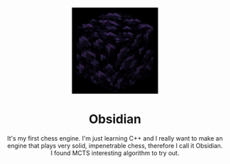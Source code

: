 <div align="center">

<img
  width="200"
  alt="Obsidian Logo"
  src="obsidian.jpg">

# Obsidian
It's my first chess engine. I'm just learning C++ and I really want to make an engine that plays very solid, impenetrable chess, therefore I call it Obsidian. 
I found MCTS interesting algorithm to try out.

</div>
